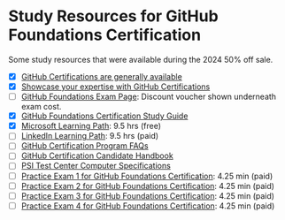 # Study Resources for GitHub Foundations Certification

Some study resources that were available during the 2024 50% off sale.

- [x] [GitHub Certifications are generally available](https://github.blog/news-insights/product-news/github-certifications-are-generally-available/)
- [x] [Showcase your expertise with GitHub Certifications](https://resources.github.com/learn/certifications/)
- [ ] [GitHub Foundations Exam Page](https://examregistration.github.com/exam/GHF): Discount voucher shown underneath exam cost.
- [x] [GitHub Foundations Certification Study Guide](https://assets.ctfassets.net/wfutmusr1t3h/1kmMx7AwI4qH8yIZgOmQlP/79e6ff1dfdee589d84a24dd763b1eef7/github-foundations-exam-study-guide__1_.pdf)
- [x] [Microsoft Learning Path](https://learn.microsoft.com/en-us/collections/o1njfe825p602p): 9.5 hrs (free)
- [ ] [LinkedIn Learning Path](https://www.linkedin.com/learning/paths/prepare-for-the-github-foundations-certification?u=0): 9.5 hrs (paid)
- [ ] [GitHub Certification Program FAQs](https://examregistration.github.com/faq)
- [ ] [GitHub Certification Candidate Handbook](https://examregistration.github.com/handbook)
- [ ] [PSI Test Center Computer Specifications](https://www.psiexams.com/become-psi-test-center/computer-specifications/)
- [ ] [Practice Exam 1 for GitHub Foundations Certification](https://www.linkedin.com/learning/practice-exam-1-for-github-foundations-certification/about-the-practice-exam): 4.25 min (paid)
- [ ] [Practice Exam 2 for GitHub Foundations Certification](https://www.linkedin.com/learning/practice-exam-2-for-github-foundations-certification/about-the-practice-exam): 4.25 min (paid)
- [ ] [Practice Exam 3 for GitHub Foundations Certification](https://www.linkedin.com/learning/practice-exam-3-for-github-foundations-certification/about-the-practice-exam): 4.25 min (paid)
- [ ] [Practice Exam 4 for GitHub Foundations Certification](https://www.linkedin.com/learning/practice-exam-4-for-github-foundations-certification/about-the-practice-exam): 4.25 min (paid)
